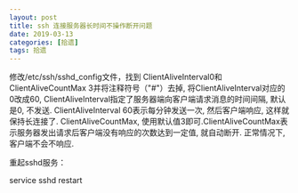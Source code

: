 ```yaml
---
layout: post
title: ssh 连接服务器长时间不操作断开问题
date: 2019-03-13
categories: [拾遗]
tags: 拾遗
---
```

<!--more-->

修改/etc/ssh/sshd_config文件，找到 ClientAliveInterval0和ClientAliveCountMax 3并将注释符号（"#"）去掉,
将ClientAliveInterval对应的0改成60,
ClientAliveInterval指定了服务器端向客户端请求消息的时间间隔, 默认是0, 不发送.
ClientAliveInterval 60表示每分钟发送一次, 然后客户端响应, 这样就保持长连接了.
ClientAliveCountMax, 使用默认值3即可.ClientAliveCountMax表示服务器发出请求后客户端没有响应的次数达到一定值, 就自动断开.
正常情况下, 客户端不会不响应.

重起sshd服务：

service sshd restart
